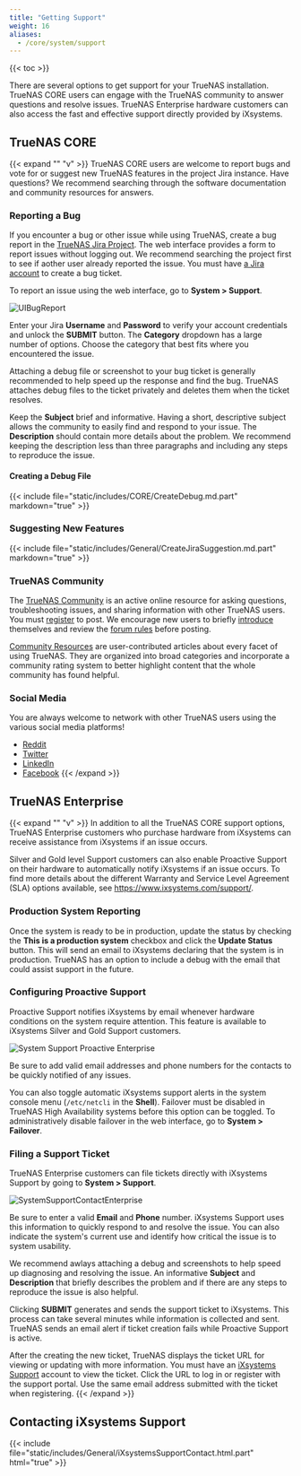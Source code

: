 ```yaml
---
title: "Getting Support"
weight: 16
aliases:
  - /core/system/support
---
```


{{< toc >}}

There are several options to get support for your TrueNAS installation.
TrueNAS CORE users can engage with the TrueNAS community to answer questions and resolve issues. TrueNAS Enterprise hardware customers can also access the fast and effective support directly provided by iXsystems.


## TrueNAS CORE
{{< expand "" "v" >}}
TrueNAS CORE users are welcome to report bugs and vote for or suggest new TrueNAS features in the project Jira instance.
Have questions? We recommend searching through the software documentation and community resources for answers.



### Reporting a Bug

If you encounter a bug or other issue while using TrueNAS, create a bug report in the [TrueNAS Jira Project](https://jira.ixsystems.com/projects/NAS/).
The web interface provides a form to report issues without logging out.
We recommend searching the project first to see if aother user already reported the issue.
You must have [a Jira account](https://jira.ixsystems.com/secure/Signup!default.jspa) to create a bug ticket.

To report an issue using the web interface, go to **System > Support**.

![UIBugReport](/images/CORE/12.0/UIBugReport.png "Writing a Bug Report")

Enter your Jira **Username** and **Password** to verify your account credentials and unlock the **SUBMIT** button.
The **Category** dropdown has a large number of options.
Choose the category that best fits where you encountered the issue.

Attaching a debug file or screenshot to your bug ticket is generally recommended to help speed up the response and find the bug.
TrueNAS attaches debug files to the ticket privately and deletes them when the ticket resolves.

Keep the **Subject** brief and informative.
Having a short, descriptive subject allows the community to easily find and respond to your issue.
The **Description** should contain more details about the problem.
We recommend keeping the description less than three paragraphs and including any steps to reproduce the issue.

#### Creating a Debug File
{{< include file="static/includes/CORE/CreateDebug.md.part" markdown="true" >}}

### Suggesting New Features

{{< include file="static/includes/General/CreateJiraSuggestion.md.part" markdown="true" >}}

### TrueNAS Community

The [TrueNAS Community](https://www.truenas.com/community/) is an active online resource for asking questions, troubleshooting issues, and sharing information with other TrueNAS users.
You must [register](https://www.truenas.com/community/register/) to post.
We encourage new users to briefly [introduce](https://www.truenas.com/community/forums/introductions.25/) themselves and review the [forum rules](https://www.truenas.com/community/threads/forum-rules.45124/) before posting.

[Community Resources](https://www.truenas.com/community/resources/) are user-contributed articles about every facet of using TrueNAS.
They are organized into broad categories and incorporate a community rating system to better highlight content that the whole community has found helpful.

### Social Media

You are always welcome to network with other TrueNAS users using the various social media platforms!

* [Reddit](https://www.reddit.com/r/truenas/)
* [Twitter](https://twitter.com/TrueNAS)
* [LinkedIn](https://www.linkedin.com/groups/3903140/)
* [Facebook](https://www.facebook.com/freenascommunity)
{{< /expand >}}

## TrueNAS Enterprise

{{< expand "" "v" >}}
In addition to all the TrueNAS CORE support options, TrueNAS Enterprise customers who purchase hardware from iXsystems can receive assistance from iXsystems if an issue occurs.

Silver and Gold level Support customers can also enable Proactive Support on their hardware to automatically notify iXsystems if an issue occurs.
To find more details about the different Warranty and Service Level Agreement (SLA) options available, see https://www.ixsystems.com/support/.

### Production System Reporting

Once the system is ready to be in production, update the status by checking the **This is a production system** checkbox and click the **Update Status** button. This will send an email to iXsystems declaring that the system is in production. TrueNAS has an option to include a debug with the email that could assist support in the future.

### Configuring Proactive Support

Proactive Support notifies iXsystems by email whenever hardware conditions on the system require attention.
This feature is available to iXsystems Silver and Gold Support customers.

![System Support Proactive Enterprise](/images/CORE/12.0/SystemSupportProactiveEnterprise.png "Proactive Support: Enterprise")

Be sure to add valid email addresses and phone numbers for the contacts to be quickly notified of any issues.

You can also toggle automatic iXsystems support alerts in the system console menu (`/etc/netcli` in the **Shell**).
Failover must be disabled in TrueNAS High Availability systems before this option can be toggled.
To administratively disable failover in the web interface, go to **System > Failover**.

### Filing a Support Ticket

TrueNAS Enterprise customers can file tickets directly with iXsystems Support by going to **System > Support**.

![SystemSupportContactEnterprise](/images/CORE/12.0/SystemSupportContactEnterprise.png "Support Contact: Enterprise")

Be sure to enter a valid **Email** and **Phone** number.
iXsystems Support uses this information to quickly respond to and resolve the issue.
You can also indicate the system's current use and identify how critical the issue is to system usability.

We recommend awlays attaching a debug and screenshots to help speed up diagnosing and resolving the issue.
An informative **Subject** and **Description** that briefly describes the problem and if there are any steps to reproduce the issue is also helpful.

Clicking **SUBMIT** generates and sends the support ticket to iXsystems.
This process can take several minutes while information is collected and sent.
TrueNAS sends an email alert if ticket creation fails while Proactive Support is active.

After the creating the new ticket, TrueNAS displays the ticket URL for viewing or updating with more information.
You must have an [iXsystems Support](https://support.ixsystems.com/) account to view the ticket.
Click the URL to log in or register with the support portal.
Use the same email address submitted with the ticket when registering.
{{< /expand >}}

## Contacting iXsystems Support

{{< include file="static/includes/General/iXsystemsSupportContact.html.part" html="true" >}}